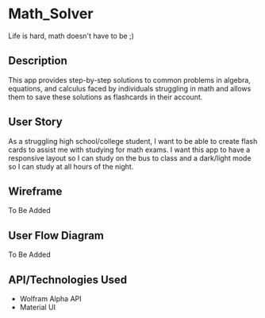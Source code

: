 # Math_Solver
Life is hard, math doesn't have to be ;) 

## Description
This app provides step-by-step solutions to common problems in algebra, equations, and calculus faced by individuals struggling in math and allows them to save these solutions as flashcards in their account.  

## User Story 
As a struggling high school/college student, I want to be able to create flash cards to assist me with studying for math exams. I want this app to have a responsive layout so I can study on the bus to class and a dark/light mode so I can study at all hours of the night. 

## Wireframe 
To Be Added 

## User Flow Diagram
To Be Added 

## API/Technologies Used
* Wolfram Alpha API
* Material UI
